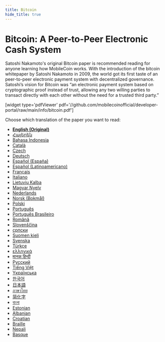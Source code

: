 ```yaml
---
title: Bitcoin
hide_title: true
---
```

# Bitcoin: A Peer-to-Peer Electronic Cash System

Satoshi Nakamoto's original Bitcoin paper is recommended reading for anyone learning how MobileCoin works. With the introduction of the bitcoin whitepaper by Satoshi Nakamoto in 2009, the world got its first taste of an peer-to-peer electronic payment system with decentralized governance. Satoshi’s vision for Bitcoin was “an electronic payment system based on cryptographic proof instead of trust, allowing any two willing parties to transact directly with each other without the need for a trusted third party.”  

[widget type='pdfViewer' pdf='//github.com/mobilecoinofficial/developer-portal/raw/main/info/bitcoin.pdf']

Choose which translation of the paper you want to read:
-   **[English (Original)](https://bitcoin.org/bitcoin.pdf)**
-   [Հայերեն](https://bitcoin.org/files/bitcoin-paper/bitcoin_am.pdf)
-   [Bahasa Indonesia](https://bitcoin.org/files/bitcoin-paper/bitcoin_id.pdf)
-   [Català](https://bitcoin.org/files/bitcoin-paper/bitcoin_ca.pdf)
-   [Czech](https://bitcoin.org/files/bitcoin-paper/bitcoin_cz.pdf)
-   [Deutsch](https://bitcoin.org/files/bitcoin-paper/bitcoin_de.pdf)
-   [Español (España)](https://bitcoin.org/files/bitcoin-paper/bitcoin_es.pdf)
-   [Español (Latinoamericano)](https://bitcoin.org/files/bitcoin-paper/bitcoin_es_latam.pdf)
-   [Français](https://bitcoin.org/files/bitcoin-paper/bitcoin_fr.pdf)
-   [Italiano](https://bitcoin.org/files/bitcoin-paper/bitcoin_it.pdf)
-   [Lietuvių Kalba](https://bitcoin.org/files/bitcoin-paper/bitcoin_lt.pdf)
-   [Magyar Nyelv](https://bitcoin.org/files/bitcoin-paper/bitcoin_hu.pdf)
-   [Nederlands](https://bitcoin.org/files/bitcoin-paper/bitcoin_nl.pdf)
-   [Norsk (Bokmål)](https://bitcoin.org/files/bitcoin-paper/bitcoin_no.pdf)
-   [Polski](https://bitcoin.org/files/bitcoin-paper/bitcoin_pl.pdf)
-   [Português](https://bitcoin.org/files/bitcoin-paper/bitcoin_pt.pdf)
-   [Português Brasileiro](https://bitcoin.org/files/bitcoin-paper/bitcoin_pt_br.pdf)
-   [Română](https://bitcoin.org/files/bitcoin-paper/bitcoin_ro.pdf)
-   [Slovenščina](https://bitcoin.org/files/bitcoin-paper/bitcoin_sk.pdf)
-   [српски](https://bitcoin.org/files/bitcoin-paper/bitcoin_sr.pdf)
-   [Suomen kieli](https://bitcoin.org/files/bitcoin-paper/bitcoin_fi.pdf)
-   [Svenska](https://bitcoin.org/files/bitcoin-paper/bitcoin_se.pdf)
-   [Türkçe](https://bitcoin.org/files/bitcoin-paper/bitcoin_tr.pdf)
-   [ελληνικά](https://bitcoin.org/files/bitcoin-paper/bitcoin_gr.pdf)
-   [मानक हिन्दी](https://bitcoin.org/files/bitcoin-paper/bitcoin_hi.pdf)
-   [Русский](https://bitcoin.org/files/bitcoin-paper/bitcoin_ru.pdf)
-   [Tiếng Việt](https://bitcoin.org/files/bitcoin-paper/bitcoin_vi.pdf)
-   [Yкраїнська](https://bitcoin.org/files/bitcoin-paper/bitcoin_uk.pdf)
-   [한국어](https://bitcoin.org/files/bitcoin-paper/bitcoin_ko.pdf)
-   [日本語](https://bitcoin.org/files/bitcoin-paper/bitcoin_jp.pdf)
-   [ภาษาไทย](https://bitcoin.org/files/bitcoin-paper/bitcoin_th.pdf)
-   [简化字](https://bitcoin.org/files/bitcoin-paper/bitcoin_zh_cn.pdf)
-   [বাংলা](https://bitcoin.org/files/bitcoin-paper/bitcoin_bn.pdf)
-   [Estonian](https://bitcoin.org/files/bitcoin-paper/bitcoin_et.pdf)
-   [Albanian](https://bitcoin.org/files/bitcoin-paper/bitcoin_al.pdf)
-   [Croatian](https://bitcoin.org/files/bitcoin-paper/bitcoin_hr.pdf)
-   [Braille](https://bitcoin.org/files/bitcoin-paper/bitcoin-braille.pdf)
-   [Nepali](https://bitcoin.org/files/bitcoin-paper/bitcoin_np.pdf)
-   [Basque](https://bitcoin.org/files/bitcoin-paper/bitcoin_basque.pdf)

